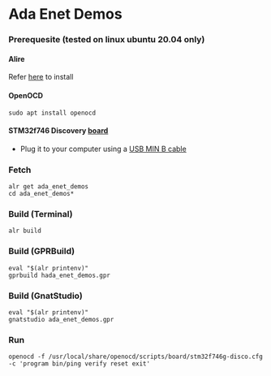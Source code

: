 # Ada Enet Demos 

### Prerequesite (tested on linux ubuntu 20.04 only)

#### Alire
Refer [here](https://github.com/GNAT-Academic-Program#install-alire-an-ada-package-manager) to install

#### OpenOCD
```console
sudo apt install openocd
```

#### STM32f746 Discovery [board](https://www.st.com/en/evaluation-tools/32f746gdiscovery.html)
- Plug it to your computer using a [USB MIN B cable](https://www.reviewgeek.com/53587/usb-explained-all-the-different-types-and-what-theyre-used-for/)


### Fetch 
```console
alr get ada_enet_demos
cd ada_enet_demos*
```  

### Build (Terminal)
```console
alr build
```

### Build (GPRBuild)
```console
eval "$(alr printenv)"
gprbuild hada_enet_demos.gpr
```

### Build (GnatStudio)
```console
eval "$(alr printenv)"
gnatstudio ada_enet_demos.gpr
```

### Run

```console
openocd -f /usr/local/share/openocd/scripts/board/stm32f746g-disco.cfg -c 'program bin/ping verify reset exit'
```    
